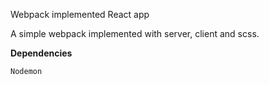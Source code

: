 Webpack implemented React app

A simple webpack implemented with server, client and scss.

**Dependencies**

`Nodemon`
